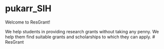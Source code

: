 # pukarr_SIH

Welcome to ResGrant!

We help students in providing research grants without taking any penny. We help them find suitable grants and scholarships to which they can apply. #   R e s G r a n t  
 